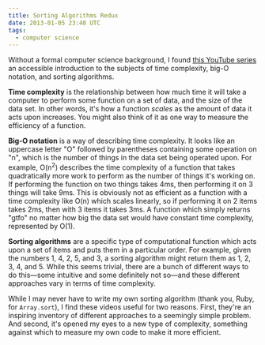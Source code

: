 ```yaml
---
title: Sorting Algorithms Redux
date: 2013-01-05 23:40 UTC
tags:
  - computer science
---
```


Without a formal computer science background, I found [this YouTube series][1] an accessible introduction to the subjects of time complexity, big-O notation, and sorting algorithms.

<!--more-->

**Time complexity** is the relationship between how much time it will take a computer to perform some function on a set of data, and the size of the data set. In other words, it's how a function *scales* as the amount of data it acts upon increases. You might also think of it as one way to measure the efficiency of a function.

**Big-O notation** is a way of describing time complexity. It looks like an uppercase letter "O" followed by parentheses containing some operation on "n", which is the number of things in the data set being operated upon. For example, O(n<sup>2</sup>) describes the time complexity of a function that takes quadratically more work to perform as the number of things it's working on. If performing the function on two things takes 4ms, then performing it on 3 things will take 9ms. This is obviously not as efficient as a function with a time complexity like O(n) which scales linearly, so if performing it on 2 items takes 2ms, then with 3 items it takes 3ms. A function which simply returns "gtfo" no matter how big the data set would have constant time complexity, represented by O(1).

**Sorting algorithms** are a specific type of computational function which acts upon a set of items and puts them in a particular order. For example, given the numbers 1, 4, 2, 5, and 3, a sorting algorithm might return them as 1, 2, 3, 4, and 5. While this seems trivial, there are a bunch of different ways to do this—some intuitive and some definitely not so—and these different approaches vary in terms of time complexity.

While I may never have to write my own sorting algorithm (thank you, Ruby, for `Array.sort`), I find these videos useful for two reasons. First, they're an inspiring inventory of different approaches to a seemingly simple problem. And second, it's opened my eyes to a new type of complexity, something against which to measure my own code to make it more efficient.

[1]: http://www.youtube.com/watch?v=MrUMzthTXOs&list=UUTCvWvqjktIq0uvM3trAHC
